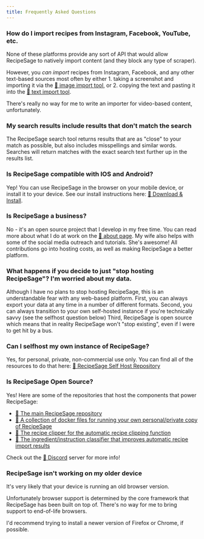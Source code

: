 ```yaml
---
title: Frequently Asked Questions
---
```


### How do I import recipes from Instagram, Facebook, YouTube, etc.

None of these platforms provide any sort of API that would allow RecipeSage to natively import content (and they block any type of scraper).

However, you _can import_ recipes from Instagram, Facebook, and any other text-based sources most often by either 1. taking a screenshot and importing it
via the [📖 image import tool](../recipes/edit-recipe.md#autofill-from-image), or 2. copying the text and pasting it into the [📖 text import tool](../recipes/edit-recipe.md#autofill-from-text).

There's really no way for me to write an importer for video-based content, unfortunately.

### My search results include results that don't match the search

The RecipeSage search tool returns results that are as "close" to your match as possible, but also includes misspellings and similar words.
Searches will return matches with the exact search text further up in the results list.


### Is RecipeSage compatible with IOS and Android?

Yep! You can use RecipeSage in the browser on your mobile device, or install it to your device.
See our install instructions here: [📱 Download & Install](https://recipesage.com/#/install).


### Is RecipeSage a business?

No - it's an open source project that I develop in my free time. You can read more about what I do at work on the [📱 about page](https://recipesage.com/#/about/details).
My wife also helps with some of the social media outreach and tutorials. She's awesome!
All contributions go into hosting costs, as well as making RecipeSage a better platform.


### What happens if you decide to just "stop hosting RecipeSage"? I'm worried about my data.

Although I have no plans to stop hosting RecipeSage, this is an understandable fear with any web-based platform.
First, you can always export your data at any time in a number of different formats.
Second, you can always transition to your own self-hosted instance if you're technically savvy (see the selfhost question below)
Third, RecipeSage is open source which means that in reality RecipeSage won't "stop existing", even if I were to get hit by a bus.


### Can I selfhost my own instance of RecipeSage?

Yes, for personal, private, non-commercial use only. You can find all of the resources to do that here:
[📱 RecipeSage Self Host Repository](https://github.com/julianpoy/recipesage-selfhost)


### Is RecipeSage Open Source?

Yes! Here are some of the repositories that host the components that power RecipeSage:

- [📱 The main RecipeSage repository](https://github.com/julianpoy/recipesage)
- [📱 A collection of docker files for running your own personal/private copy of RecipeSage](https://github.com/julianpoy/recipesage-selfhost)
- [📱 The recipe clipper for the automatic recipe clipping function](https://github.com/julianpoy/recipeclipper)
- [📱 The ingredient/instruction classifier that improves automatic recipe import results](https://github.com/julianpoy/ingredient-instruction-classifier)

Check out the [📱 Discord](https://recipesage.com/#/about/contact) server for more info!

### RecipeSage isn't working on my older device

It's very likely that your device is running an old browser version.

Unfortunately browser support is determined by the core framework that RecipeSage has been built on top of. There's no way for me to bring support to end-of-life browsers.

I'd recommend trying to install a newer version of Firefox or Chrome, if possible.

